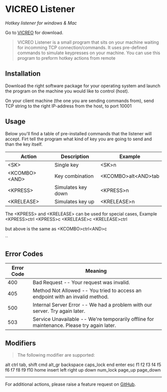# VICREO Listener

*Hotkey listener for windows & Mac*

Go to [VICREO](http://vicreo.eu/listener/) for download.

>  VICREO Listener is a small program that sits on your machine waiting for incomming TCP connection/commands. It uses pre-defined commands to simulate keypresses on your machine. You can use this program to preform hotkey actions from remote

## Installation

Download the right software package for your operating system and launch the program on the machine you would like to control (host).

On your client machine (the one you are sending commands from), send TCP string to the right IP-address from the host, to port 10001

## Usage

Below you'll find a table of pre-installed commands that the listener will accept. Firt tell the program what kind of key you are going to send and than the key itself.

| Action					| Description									| Example								|
| --------------- | --------------------------- |-----------------------|
| &lt;SK&gt;						| Single key									|&lt;SK&gt;n  								|
| &lt;KCOMBO&gt;	&lt;AND&gt;	| Key combination							|&lt;KCOMBO&gt;alt&lt;AND&gt;tab  	|
| &lt;KPRESS&gt;				| Simulates key down					|&lt;KPRESS&gt;n					  	|
| &lt;KRELEASE&gt;			| Simulates key up						|&lt;KRELEASE&gt;n				  	|

The &lt;KPRESS&gt; and &lt;KRELEASE&gt; can be used for special cases, Example
&lt;KPRESS&gt;ctrl
&lt;KPRESS&gt;c
&lt;KRELEASE&gt;c
&lt;KRELEASE&gt;ctrl

but above is the same as &lt;KCOMBO&gt;ctrl&lt;AND&gt;c

``

## Error Codes

| Error Code | Meaning                                                      |
| ---------- | ------------------------------------------------------------ |
| 400        | Bad Request -- Your request was invalid.                     |
| 405        | Method Not Allowed -- You tried to access an endpoint with an invalid method. |
| 500        | Internal Server Error -- We had a problem with our server. Try again later. |
| 503        | Service Unavailable -- We're temporarily offline for maintenance. Please try again later. |

## Modifiers ##

>The following modifier are supported:

alt
ctrl
tab,
shift
cmd
alt_gr
backspace
caps_lock
end
enter
esc
f1
f2
f3
f4
f5
f6
f7
f8
f9
f10
home
insert
left
right
up
down
num_lock
page_up
page_down

----

For additional actions, please raise a feature request on [GitHub](https://github.com/jeffreydavidsz/VICREO-Listener/).
